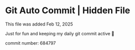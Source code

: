 # Git Auto Commit | Hidden File

This file was added Feb 12, 2025

Just for fun and keeping my daily git commit active 🤪

commit number: 684797
